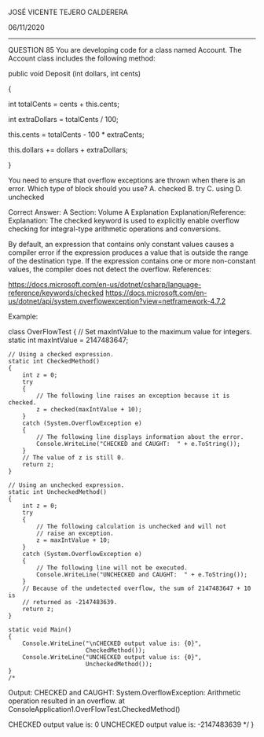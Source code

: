 JOSÉ VICENTE TEJERO CALDERERA

06/11/2020

_________________________________________________________



QUESTION 85
You are developing code for a class named Account. The Account class includes the following method:

public void Deposit (int dollars, int cents)

{

   int totalCents = cents + this.cents;

   int extraDollars = totalCents / 100;

   this.cents = totalCents - 100 * extraCents;

   this.dollars += dollars + extraDollars;

}

You need to ensure that overflow exceptions are thrown when there is an error.
Which type of block should you use?
A. checked
B. try
C. using
D. unchecked

Correct Answer: A
Section: Volume A
Explanation
Explanation/Reference:
Explanation:
The checked keyword is used to explicitly enable overflow checking for integral-type arithmetic operations and conversions.

By default, an expression that contains only constant values causes a compiler error if the expression produces a value that is outside the range of the destination type. If the expression contains one or more non-constant values, the compiler does not detect the overflow. References:

https://docs.microsoft.com/en-us/dotnet/csharp/language-reference/keywords/checked
https://docs.microsoft.com/en-us/dotnet/api/system.overflowexception?view=netframework-4.7.2



Example:

class OverFlowTest
{
    // Set maxIntValue to the maximum value for integers.
    static int maxIntValue = 2147483647;

    // Using a checked expression.
    static int CheckedMethod()
    {
        int z = 0;
        try
        {
            // The following line raises an exception because it is checked.
            z = checked(maxIntValue + 10);
        }
        catch (System.OverflowException e)
        {
            // The following line displays information about the error.
            Console.WriteLine("CHECKED and CAUGHT:  " + e.ToString());
        }
        // The value of z is still 0.
        return z;
    }
    
    // Using an unchecked expression.
    static int UncheckedMethod()
    {
        int z = 0;
        try
        {
            // The following calculation is unchecked and will not
            // raise an exception.
            z = maxIntValue + 10;
        }
        catch (System.OverflowException e)
        {
            // The following line will not be executed.
            Console.WriteLine("UNCHECKED and CAUGHT:  " + e.ToString());
        }
        // Because of the undetected overflow, the sum of 2147483647 + 10 is
        // returned as -2147483639.
        return z;
    }
    
    static void Main()
    {
        Console.WriteLine("\nCHECKED output value is: {0}",
                          CheckedMethod());
        Console.WriteLine("UNCHECKED output value is: {0}",
                          UncheckedMethod());
    }
    /*
   Output:
   CHECKED and CAUGHT:  System.OverflowException: Arithmetic operation resulted
   in an overflow.
      at ConsoleApplication1.OverFlowTest.CheckedMethod()

   CHECKED output value is: 0
   UNCHECKED output value is: -2147483639
 */
}